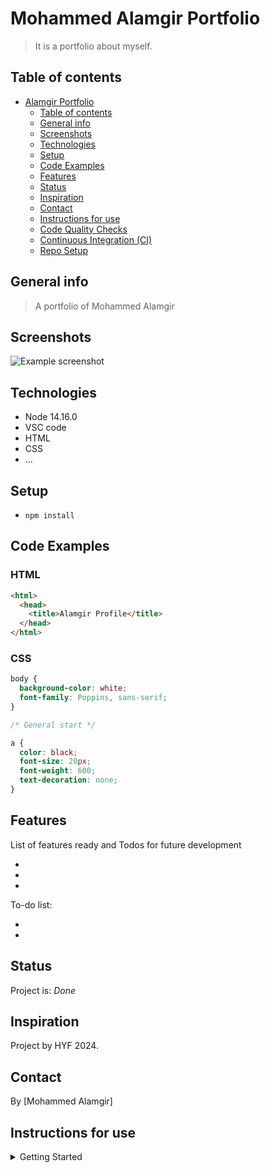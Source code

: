 # Mohammed Alamgir Portfolio

> It is a portfolio about myself.

## Table of contents

- [Alamgir Portfolio](#mohammed-alamgir-portfolio)
  - [Table of contents](#table-of-contents)
  - [General info](#general-info)
  - [Screenshots](#screenshots)
  - [Technologies](#technologies)
  - [Setup](#setup)
  - [Code Examples](#code-examples)
  - [Features](#features)
  - [Status](#status)
  - [Inspiration](#inspiration)
  - [Contact](#contact)
  - [Instructions for use](#instructions-for-use)
  - [Code Quality Checks](#code-quality-checks)
  - [Continuous Integration (CI)](#continuous-integration-ci)
  - [Repo Setup](#repo-setup)

## General info

> A portfolio of Mohammed Alamgir

## Screenshots

![Example screenshot](../portfolio/public/images/screenshotportfolio.jpg)

## Technologies

- Node 14.16.0
- VSC code
- HTML
- CSS
- ...

## Setup

- `npm install`

## Code Examples

### HTML

```html
<html>
  <head>
    <title>Alamgir Profile</title>
  </head>
</html>
```

### CSS

```css
body {
  background-color: white;
  font-family: Poppins, sans-serif;
}

/* General start */

a {
  color: black;
  font-size: 20px;
  font-weight: 600;
  text-decoration: none;
}
```

## Features

List of features ready and Todos for future development

-
-
-

To-do list:

-
-

## Status

Project is: _Done_

## Inspiration

Project by HYF 2024.

## Contact

By [Mohammed Alamgir]

## Instructions for use

<details>
  <summary>Getting Started</summary>

<!-- a guide to using this repository -->

1. `git clone https://github.com/alamgir1973/portfolio.git`
2. `cd portfolio`
3. `npm install`

## Code Quality Checks

- `npm run format`: Makes sure all the code in this repository is well-formatted
  (looks good).
- `npm run lint:ls`: Checks to make sure all folder and file names match the
  repository conventions.
- `npm run lint:md`: Will lint all of the Markdown files in this repository.
- `npm run lint:css`: Will lint all of the CSS files in this repository.
- `npm run validate:html`: Validates all HTML files in your project.
- `npm run spell-check`: Goes through all the files in this repository looking
  for words it doesn't recognize. Just because it says something is a mistake
  doesn't mean it is! It doesn't know every word in the world. You can add new
  correct words to the [./.cspell.json](./.cspell.json) file so they won't cause
  an error.
- `npm run accessibility -- ./path/to/file.html`: Runs an accessibility analysis
  on all HTML files in the given path and writes the report to
  `/accessibility_report`

## Continuous Integration (CI)

When you open a PR to `main`/`master` in your repository, GitHub will
automatically do a linting check on the code in this repository, you can see
this in the[./.github/workflows/lint.yml](./.github/workflows/lint.yml) file.

If the linting fails, you will not be able to merge the PR. You can double check
that your code will pass before pushing by running the code quality scripts
locally.

## Repo Setup

- Give each member **_write_** access to the repo (if it's a group project)
- Turn on GitHub Pages and put a link to your website in the repo's description
- Go to _General_ Section > check **Discussions**
- In the _Branches_ section of your repo's settings make sure the
  `master`/`main` branch must:
  - "_Require a pull request before merging_"
  - "_Require approvals_"
  - "_Dismiss stale pull request approvals when new commits are pushed_"
  - "_Require status checks to pass before merging_"
  - "_Require branches to be up to date before merging_"
  - "_Do not allow bypassing the above settings_"

</details>
